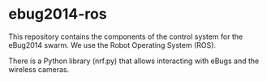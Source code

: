 # ebug2014-ros

This repository contains the components of the control system for the
eBug2014 swarm. We use the Robot Operating System (ROS). 

There is a Python library (nrf.py) that allows interacting with eBugs 
and the wireless cameras. 
